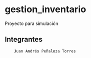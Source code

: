 # gestion_inventario

 Proyecto para simulación

 ## Integrantes
```
    Juan Andrés Peñaloza Torres

```

